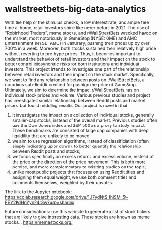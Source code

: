 # wallstreetbets-big-data-analytics
With the help of the stimulus checks, a low interest rate, and ample free time at home, retail investors shine like never before in 2021. The rise of “Robinhood Traders”, meme stocks, and r/WallStreetBets wrecked havoc on the market, most notoriously in GameStop (NYSE: GME) and AMC Entertainment (NYSE: AMC) in Janurary, pushing their prices up by over 700% in a week. Moreover, both stocks sustained their relatively high price without reverting to pre-hype prices. Thus, it becomes important to understand the behavior of retail investors and their impact on the stock to better control idiosyncratic risks for both institutions and individual investors.  This project intends to investigate one part of the relationship between retail investors and their impact on the stock market. Specifically, we want to find any relationship between posts on r/WallStreetBets, a notorious sub-Reddit credited for pushign the price of GameStop. Ultimately, we aim to determine the impact r/WallStreetBets has on individual stock prices and volume.  Various previous studies and project has investigated similar relationship between Reddit posts and market prices, but found middling results. Our project is novel in that  
1) it investigates the impact on a collection of individual stocks, generally smaller-cap stocks, instead of the overall market. Previous studies often use the Dow Jones index and S&amp;P 500 as a proxy to study impact. These benchmarks are consisted of large cap companies with deep liquidility that are unlikely to be moved;  
2) we aim to use regression algorithms, instead of classificiation (often simply indicating up or down), to better quantify the relationship between Reddit posts and stocks;  
3) we focus specifically on excess returns and excess volume, instead of the price or the direction of the price movement. This is both more percise, and more complementary to exisiting studies on the topic;  
4) unlike most public projects that focuses on using Reddit titles and assigning them equal weight, we use both comment titles and comments themselves, weighted by their upvotes.

The link to the Jupyter notebook:
https://colab.research.google.com/drive/1U7ydNtSHhiSM-5t-FEY2KdHnYynP4r3w?usp=sharing

Future considerations: use this website to generate a list of stock tickers that are likely to give interesting data. These stocks are known as meme stocks...
https://memestocks.org/
